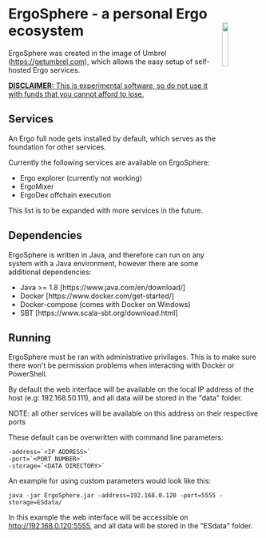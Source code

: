 # ErgoSphere - a personal Ergo ecosystem<img width="15%" align="right" src="https://user-images.githubusercontent.com/39315532/170884890-d7a10707-0ed6-4705-a71a-de148e12123e.svg">

ErgoSphere was created in the image of Umbrel (https://getumbrel.com), which allows the easy setup of self-hosted Ergo services.

<ins>**DISCLAIMER:** This is experimental software, so do not use it with funds that you cannot afford to lose.</ins>

## Services

An Ergo full node gets installed by default, which serves as the foundation for other services.

Currently the following services are available on ErgoSphere:

<ul>
  <li>Ergo explorer (currently not working)</li>
  <li>ErgoMixer</li>
  <li>ErgoDex offchain execution</li>
</ul>

This list is to be expanded with more services in the future.

## Dependencies

ErgoSphere is written in Java, and therefore can run on any system with a Java environment, however there are some additional dependencies:

<ul>
  <li>Java >= 1.8 [https://www.java.com/en/download/]</li>
  <li>Docker [https://www.docker.com/get-started/]</li>
  <li>Docker-compose (comes with Docker on Windows)</li>
  <li>SBT [https://www.scala-sbt.org/download.html]</li>
</ul>

## Running

ErgoSphere must be ran with administrative privilages. This is to make sure there won't be permission problems when interacting with Docker or PowerShell.

By default the web interface will be available on the local IP address of the host (e.g: 192.168.50.111), and all data will be stored in the "data" folder.

NOTE: all other services will be available on this address on their respective ports

These default can be overwritten with command line parameters:

    -address=`<IP ADDRESS>`
    -port=`<PORT NUMBER>`
    -storage=`<DATA DIRECTORY>`

An example for using custom parameters would look like this:

    java -jar ErgoSphere.jar -address=192.168.0.120 -port=5555 -storage=ESdata/

In this example the web interface will be accessible on http://192.168.0.120:5555, and all data will be stored in the "ESdata" folder.
